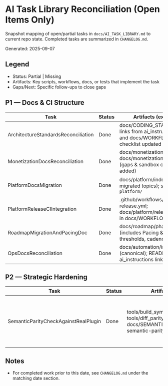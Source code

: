 # AI Task Library Reconciliation (Open Items Only)

Snapshot mapping of open/partial tasks in `docs/AI_TASK_LIBRARY.md` to current repo state. Completed tasks are summarized in `CHANGELOG.md`.

Generated: 2025-09-07

## Legend

-    Status: Partial | Missing
-    Artifacts: Key scripts, workflows, docs, or tests that implement the task
-    Gaps/Next: Specific follow-ups to close gaps

## P1 — Docs & CI Structure

| Task                                | Status | Artifacts (expected)                                                                             | Gaps / Next                                                    |
| ----------------------------------- | ------ | ------------------------------------------------------------------------------------------------ | -------------------------------------------------------------- |
| ArchitectureStandardsReconciliation | Done   | docs/CODING_STANDARDS.md; links from ai_instructions.md and docs/WORKFLOWS.md; checklist updated | Evaluation checklist referenced in `docs/AI_TASK_CHECKLIST.md` |
| MonetizationDocsReconciliation      | Done   | docs/monetization/overview.md; docs/monetization/testing.md (gaps & sandbox checklist added)     | Monitor if additional adapter-specific docs are needed         |
| PlatformDocsMigration               | Done   | docs/platform/index.md (+ migrated topics); stubs under `platform/`                              | Verify cross-links in README/ai_instructions (minor follow-up) |
| PlatformReleaseCIIntegration        | Done   | .github/workflows/platform-release.yml; docs/platform/release.md; entry in docs/WORKFLOWS.md     | Future: refine tracks, signing, lanes                          |
| RoadmapMigrationAndPacingDoc        | Done   | docs/roadmap/phase-1.md (includes Pacing & Metrics, thresholds, cadence)                         | Cross-links will evolve as workflows grow (no action needed)   |
| OpsDocsReconciliation               | Done   | docs/automation/index.md (canonical); README and ai_instructions link to Ops doc                 | Optional: remove legacy stubs after one release cycle          |

## P2 — Strategic Hardening

| Task                                 | Status | Artifacts                                                                                                 | Gaps / Next                                                                 |
| ------------------------------------ | ------ | --------------------------------------------------------------------------------------------------------- | --------------------------------------------------------------------------- |
| SemanticParityCheckAgainstRealPlugin | Done   | tools/build_symbol_map.dart; tools/diff_parity_vs_real.dart; docs/SEMANTIC_PARITY.md; semantic-parity.yml | Matrix across specs; PR label/manual trigger; PR summary comment; artifacts |

## Notes

-    For completed work prior to this date, see `CHANGELOG.md` under the matching date section.
